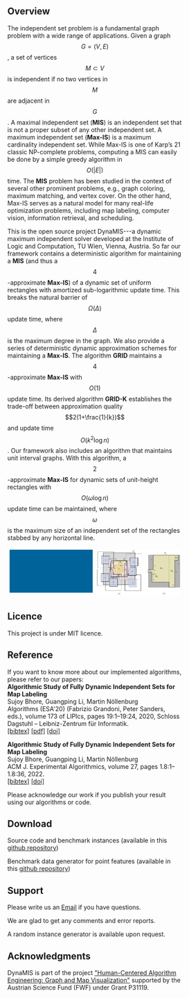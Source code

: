 <script src="https://cdn.mathjax.org/mathjax/latest/MathJax.js?config=TeX-AMS-MML_HTMLorMML" type="text/javascript"></script>
<style>
* {
  box-sizing: border-box;
}

.column {
  float: left;
  width: 50%;
  padding: 5px;
}

/* Clearfix (clear floats) */
.row::after {
  content: "";
  clear: both;
  display: table;
}
</style>

## Overview

The independent set problem is a fundamental graph problem with a wide range of applications. Given a graph $$G = (V, E)$$, a set of vertices $$M \subset V$$ is independent if no two vertices in $$M$$ are adjacent in $$G$$. A maximal independent set (**MIS**) is an independent set that
is not a proper subset of any other independent set. A maximum independent set (**Max-IS**) is a maximum cardinality independent set. While Max-IS is one of Karp’s 21 classic NP-complete problems, computing a MIS can easily be done by a simple greedy algorithm in
$$O(|E|)$$ time. The **MIS** problem has been studied in the context of several other prominent
problems, e.g., graph coloring, maximum matching, and vertex cover. On the
other hand, Max-IS serves as a natural model for many real-life optimization problems,
including map labeling, computer vision, information retrieval, and scheduling.


This is the open source project DynaMIS---a dynamic maximum independent solver developed at the  Institute of Logic and Computation, TU Wien, Vienna, Austria.
So far our framework contains a deterministic algorithm for maintaining a **MIS** (and thus a $$4$$-approximate **Max-IS**) of a dynamic set of uniform rectangles with amortized sub-logarithmic update time. This breaks the natural barrier of $$\Omega(\Delta)$$ update time, where $$\Delta$$ is the maximum degree in the graph. We also provide a series of deterministic dynamic approximation schemes for maintaining a **Max-IS**. The algorithm **GRID** maintains a $$4$$-approximate **Max-IS** with $$O(1)$$ update time. Its derived algorithm **GRID-K** establishes the trade-off between approximation quality $$2(1+\frac{1}{k})$$ and update time  $$O(k^2\log n)$$. Our framework also includes an algorithm that maintains unit interval graphs. With this algorithm,  a $$2$$-approximate **Max-IS** for dynamic sets of unit-height rectangles with $$O(\omega \log n)$$ update time can be maintained, where $$\omega$$ is the maximum size of an independent set of the rectangles stabbed by any horizontal line.  

<div class="row">
  <div class="column">
    <img src="dynamis_icon.gif" width="500">
  </div>
  <div class="column">
    <img src="illu.jpg" width="500"> 
  </div>
</div>

## Licence

This project is under MIT licence. 
## Reference
If you want to know more about our implemented algorithms, please refer to our papers:<br>
**Algorithmic Study of Fully Dynamic Independent Sets for Map Labeling**<br>
Sujoy Bhore, Guangping Li, Martin Nöllenburg<br>
Algorithms (ESA'20) (Fabrizio Grandoni, Peter Sanders, eds.), volume 173 of LIPIcs, pages 19:1–19:24, 2020, Schloss Dagstuhl – Leibniz-Zentrum für Informatik.<br>
[[bibtex]](https://www.ac.tuwien.ac.at/publications/bln-asfdisl-22?file=../../publications/noellenburg-ac-web.bib) [[pdf]](https://arxiv.org/abs/2002.07611) [[doi]](https://dx.doi.org/10.4230/LIPIcs.ESA.2020.19)

**Algorithmic Study of Fully Dynamic Independent Sets for Map Labeling**<br>
Sujoy Bhore, Guangping Li, Martin Nöllenburg<br>
ACM J. Experimental Algorithmics, volume 27, pages 1.8:1–1.8:36, 2022.<br>
[[bibtex]](https://www.ac.tuwien.ac.at/publications/blnrw-ucdac-21?file=../../publications/noellenburg-ac-web.bib) [[doi]](https://dl.acm.org/doi/10.1145/3514240)


Please acknowledge our work if you publish your result using our algorithms or code.

## Download
Source code and benchmark instances (available in this [github repository](https://github.com/GPLi-TUWIEN/dynaMIS))

Benchmark data generator for point features (available in this [github repository](https://github.com/dyna-mis/labeling-instance-generator))

## Support
Please write us an [Email](mailto:guangping@ac.tuwien.ac.at) if you have questions.

We are glad to get any comments and error reports.

A random instance generator is available upon request.
## Acknowledgments
DynaMIS is part of the project ["Human-Centered Algorithm Engineering: Graph and Map Visualization"](https://www.ac.tuwien.ac.at/research/humalgo/) supported by the Austrian Science Fund (FWF) under Grant P31119.
